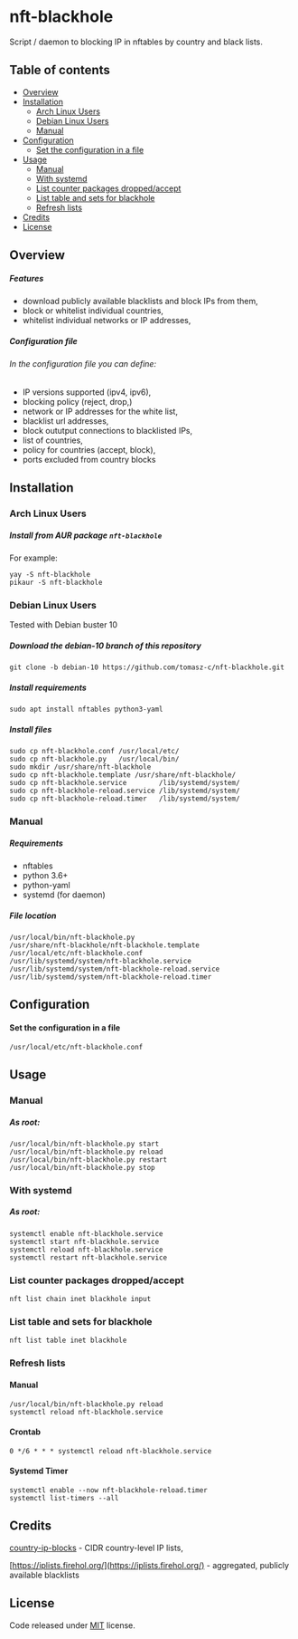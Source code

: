 # nft-blackhole
Script / daemon to blocking IP in nftables by country and black lists.

## Table of contents

- [Overview](#overview)
- [Installation](#installation)
  - [Arch Linux Users](#arch-linux-users)
  - [Debian Linux Users](#debian-linux-users)
  - [Manual](#manual)
- [Configuration](#configuration)
    - [Set the configuration in a file](#set-the-configuration-in-a-file)
- [Usage](#usage)
  - [Manual](#manual)
  - [With systemd](#with-systemd)
  - [List counter packages dropped/accept](#list-counter-packages-droppedaccept)
  - [List table and sets for blackhole](#list-table-and-sets-for-blackhole)
  - [Refresh lists](#refresh-lists)
- [Credits](#credits)
- [License](#license)

## Overview

##### Features
- download publicly available blacklists and block IPs from them,
- block or whitelist individual countries,
- whitelist individual networks or IP addresses,

##### Configuration file
###### In the configuration file you can define:
- IP versions supported (ipv4, ipv6),
- blocking policy (reject, drop,)
- network or IP addresses for the white list,
- blacklist url addresses,
- block oututput connections to blacklisted IPs,
- list of countries,
- policy for countries (accept, block),
- ports excluded from country blocks

## Installation
### Arch Linux Users
##### Install from AUR package `nft-blackhole`
For example:

    yay -S nft-blackhole
    pikaur -S nft-blackhole

### Debian Linux Users
Tested with Debian buster 10

##### Download the debian-10 branch of this repository

    git clone -b debian-10 https://github.com/tomasz-c/nft-blackhole.git

##### Install requirements

    sudo apt install nftables python3-yaml

##### Install files

    sudo cp nft-blackhole.conf /usr/local/etc/
    sudo cp nft-blackhole.py   /usr/local/bin/
    sudo mkdir /usr/share/nft-blackhole
    sudo cp nft-blackhole.template /usr/share/nft-blackhole/
    sudo cp nft-blackhole.service        /lib/systemd/system/
    sudo cp nft-blackhole-reload.service /lib/systemd/system/
    sudo cp nft-blackhole-reload.timer   /lib/systemd/system/

### Manual
##### Requirements
- nftables
- python 3.6+
- python-yaml
- systemd (for daemon)

##### File location
    /usr/local/bin/nft-blackhole.py
    /usr/share/nft-blackhole/nft-blackhole.template
    /usr/local/etc/nft-blackhole.conf
    /usr/lib/systemd/system/nft-blackhole.service
    /usr/lib/systemd/system/nft-blackhole-reload.service
    /usr/lib/systemd/system/nft-blackhole-reload.timer

## Configuration
#### Set the configuration in a file
`/usr/local/etc/nft-blackhole.conf`

## Usage
### Manual
##### As root:
	/usr/local/bin/nft-blackhole.py start
	/usr/local/bin/nft-blackhole.py reload
	/usr/local/bin/nft-blackhole.py restart
	/usr/local/bin/nft-blackhole.py stop

### With systemd
##### As root:
    systemctl enable nft-blackhole.service
	systemctl start nft-blackhole.service
	systemctl reload nft-blackhole.service
	systemctl restart nft-blackhole.service

### List counter packages dropped/accept
    nft list chain inet blackhole input
### List table and sets for blackhole
    nft list table inet blackhole
### Refresh lists
#### Manual

    /usr/local/bin/nft-blackhole.py reload
    systemctl reload nft-blackhole.service

#### Crontab
    
    0 */6 * * * systemctl reload nft-blackhole.service

#### Systemd Timer

    systemctl enable --now nft-blackhole-reload.timer
    systemctl list-timers --all

## Credits
[country-ip-blocks](https://github.com/herrbischoff/country-ip-blocks) - CIDR country-level IP lists,

[https://iplists.firehol.org/](https://iplists.firehol.org/) - aggregated, publicly available blacklists

## License

Code released under [MIT](./LICENSE) license.
